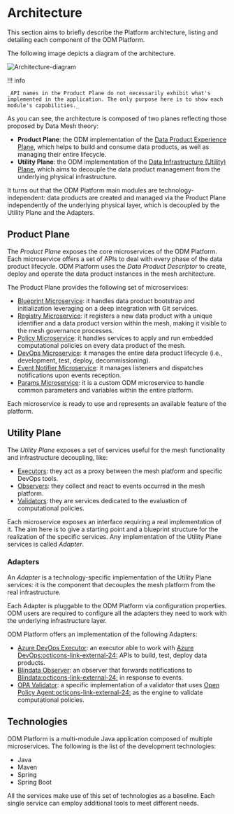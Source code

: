 # Architecture

This section aims to briefly describe the Platform architecture, listing and detailing each component of the ODM Platform.

The following image depicts a diagram of the architecture.

![Architecture-diagram](../images/architecture/architecture.png)


!!! info

    _API names in the Product Plane do not necessarily exhibit what's implemented in the application. The only purpose here is to show each module's capabilities._

As you can see, the architecture is composed of two planes reflecting those proposed by Data Mesh theory:

* **Product Plane**: the ODM implementation of the [Data Product Experience Plane](../concepts/logical-planes/data-product-experience-plane.md), which helps to build and consume data products, as well as managing their entire lifecycle. 
* **Utility Plane**: the ODM implementation of the [Data Infrastructure (Utility) Plane](../concepts/logical-planes/utility-plane.md), which aims to decouple the data product management from the underlying physical infrastructure.

It turns out that the ODM Platform main modules are technology-independent: data products are created and managed via the Product Plane independently of the underlying physical layer, which is decoupled by the Utility Plane and the Adapters.


## Product Plane

The *Product Plane* exposes the core microservices of the ODM Platform. Each microservice offers a set of APIs to deal with every phase of the data product lifecycle. ODM Platform uses the *Data Product Descriptor* to create, deploy and operate the data product instances in the mesh architecture.

The Product Plane provides the following set of microservices:

* [Blueprint Microservice](./product-plane/blueprint.md): it handles data product bootstrap and initialization leveraging on a deep integration with Git services.
* [Registry Microservice](./product-plane/registry.md): it registers a new data product with a unique identifier and a data product version within the mesh, making it visible to the mesh governance processes.
* [Policy Microservice](./product-plane/policy.md): it handles services to apply and run embedded computational policies on every data product of the mesh.
* [DevOps Microservice](./product-plane/devops.md): it manages the entire data product lifecycle (i.e., development, test, deploy, decommissioning).
* [Event Notifier Microservice](./product-plane/eventnotifier.md): it manages listeners and dispatches notifications upon events reception.
* [Params Microservice](./product-plane/params.md): it is a custom ODM microservice to handle common parameters and variables within the entire platform.

Each microservice is ready to use and represents an available feature of the platform.


## Utility Plane

The *Utility Plane* exposes a set of services useful for the mesh functionality and infrastructure decoupling, like:

* [Executors](./utility-plane/executor/index.md): they act as a proxy between the mesh platform and specific DevOps tools.
* [Observers](./utility-plane/observer/index.md): they collect and react to events occurred in the mesh platform.
* [Validators](./utility-plane/policy/index.md): they are services dedicated to the evaluation of computational policies.

Each microservice exposes an interface requiring a real implementation of it. The aim here is to give a starting point and a blueprint structure for the realization of the specific services. Any implementation of the Utility Plane services is called *Adapter*.

### Adapters

An *Adapter* is a technology-specific implementation of the Utility Plane services: it is the component that decouples the mesh platform from the real infrastructure.

Each Adapter is pluggable to the ODM Platform via configuration properties. ODM users are required to configure all the adapters they need to work with the underlying infrastructure layer.

ODM Platform offers an implementation of the following Adapters:

* [Azure DevOps Executor](./utility-plane/executor/adapters/executor-azuredevops.md): an executor able to work with <a href="https://azure.microsoft.com/en-us/products/devops/" target="_blank">Azure DevOps:octicons-link-external-24:</a> APIs to build, test, deploy data products.
* [Blindata Observer](./utility-plane/observer/adapters/blindata.md): an observer that forwards notifications to <a href="https://blindata.io/"
target="_blank">Blindata:octicons-link-external-24:</a> in response to events. 
* [OPA Validator](./utility-plane/policy/adapters/opa.md): a specific implementation of a validator that uses <a href="https://www.openpolicyagent.org/" target="_blank">Open Policy Agent:octicons-link-external-24:</a> as the engine to validate computational policies.

## Technologies

ODM Platform is a multi-module Java application composed of multiple microservices. The following is the list of the development technologies: 

* Java
* Maven
* Spring
* Spring Boot

All the services make use of this set of technologies as a baseline. Each single service can employ additional tools to meet different needs.